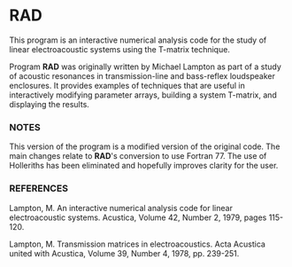 # RAD

This program is an interactive numerical analysis code for the study
of linear electroacoustic systems using the T-matrix technique.

Program **RAD** was originally written by Michael Lampton as part of
a study of acoustic resonances in transmission-line and bass-reflex
loudspeaker enclosures. It provides examples of techniques that are
useful in interactively modifying parameter arrays, building a system
T-matrix, and displaying the results.

### NOTES

This version of the program is a modified version of the original
code. The main changes relate to **RAD**'s conversion to use
Fortran 77. The use of Holleriths has been eliminated and hopefully
improves clarity for the user.

### REFERENCES

Lampton, M. An interactive numerical analysis code for linear
electroacoustic systems. Acustica, Volume 42, Number 2, 1979,
pages 115-120.

Lampton, M. Transmission matrices in electroacoustics. Acta
Acustica united with Acustica, Volume 39, Number 4, 1978,
pp. 239-251.

